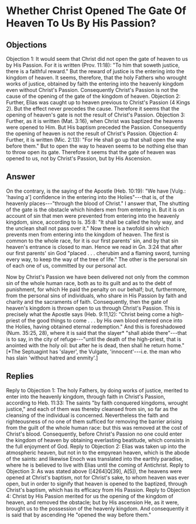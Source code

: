 # Whether Christ Opened The Gate Of Heaven To Us By His Passion?
## Objections
Objection 1: It would seem that Christ did not open the gate of heaven to us by His Passion. For it is written (Prov. 11:18): "To him that soweth justice, there is a faithful reward." But the reward of justice is the entering into the kingdom of heaven. It seems, therefore, that the holy Fathers who wrought works of justice, obtained by faith the entering into the heavenly kingdom even without Christ's Passion. Consequently Christ's Passion is not the cause of the opening of the gate of the kingdom of heaven.
Objection 2: Further, Elias was caught up to heaven previous to Christ's Passion (4 Kings 2). But the effect never precedes the cause. Therefore it seems that the opening of heaven's gate is not the result of Christ's Passion.
Objection 3: Further, as it is written (Mat. 3:16), when Christ was baptized the heavens were opened to Him. But His baptism preceded the Passion. Consequently the opening of heaven is not the result of Christ's Passion.
Objection 4: Further, it is written (Mic. 2:13): "For He shall go up that shall open the way before them." But to open the way to heaven seems to be nothing else than to throw open its gate. Therefore it seems that the gate of heaven was opened to us, not by Christ's Passion, but by His Ascension.
## Answer
On the contrary, is the saying of the Apostle (Heb. 10:19): "We have [Vulg.: 'having a'] confidence in the entering into the Holies"---that is, of the heavenly places---"through the blood of Christ."
I answer that, The shutting of the gate is the obstacle which hinders men from entering in. But it is on account of sin that men were prevented from entering into the heavenly kingdom, since, according to Is. 35:8: "It shall be called the holy way, and the unclean shall not pass over it." Now there is a twofold sin which prevents men from entering into the kingdom of heaven. The first is common to the whole race, for it is our first parents' sin, and by that sin heaven's entrance is closed to man. Hence we read in Gn. 3:24 that after our first parents' sin God "placed . . . cherubim and a flaming sword, turning every way, to keep the way of the tree of life." The other is the personal sin of each one of us, committed by our personal act.

Now by Christ's Passion we have been delivered not only from the common sin of the whole human race, both as to its guilt and as to the debt of punishment, for which He paid the penalty on our behalf; but, furthermore, from the personal sins of individuals, who share in His Passion by faith and charity and the sacraments of faith. Consequently, then the gate of heaven's kingdom is thrown open to us through Christ's Passion. This is precisely what the Apostle says (Heb. 9:11,12): "Christ being come a high-priest of the good things to come . . . by His own blood entered once into the Holies, having obtained eternal redemption." And this is foreshadowed (Num. 35:25, 28), where it is said that the slayer* "shall abide there"---that is to say, in the city of refuge---"until the death of the high-priest, that is anointed with the holy oil: but after he is dead, then shall he return home." [*The Septuagint has 'slayer', the Vulgate, 'innocent'---i.e. the man who has slain 'without hatred and enmity'.]
## Replies
Reply to Objection 1: The holy Fathers, by doing works of justice, merited to enter into the heavenly kingdom, through faith in Christ's Passion, according to Heb. 11:33: The saints "by faith conquered kingdoms, wrought justice," and each of them was thereby cleansed from sin, so far as the cleansing of the individual is concerned. Nevertheless the faith and righteousness of no one of them sufficed for removing the barrier arising from the guilt of the whole human race: but this was removed at the cost of Christ's blood. Consequently, before Christ's Passion no one could enter the kingdom of heaven by obtaining everlasting beatitude, which consists in the full enjoyment of God.
Reply to Objection 2: Elias was taken up into the atmospheric heaven, but not in to the empyrean heaven, which is the abode of the saints: and likewise Enoch was translated into the earthly paradise, where he is believed to live with Elias until the coming of Antichrist.
Reply to Objection 3: As was stated above ([4264]Q[39], A[5]), the heavens were opened at Christ's baptism, not for Christ's sake, to whom heaven was ever open, but in order to signify that heaven is opened to the baptized, through Christ's baptism, which has its efficacy from His Passion.
Reply to Objection 4: Christ by His Passion merited for us the opening of the kingdom of heaven, and removed the obstacle; but by His ascension He, as it were, brought us to the possession of the heavenly kingdom. And consequently it is said that by ascending He "opened the way before them."